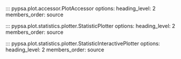 ::: pypsa.plot.accessor.PlotAccessor
    options:
        heading_level: 2
        members_order: source

::: pypsa.plot.statistics.plotter.StatisticPlotter
    options:
        heading_level: 2
        members_order: source
        
::: pypsa.plot.statistics.plotter.StatisticInteractivePlotter
    options:
        heading_level: 2
        members_order: source